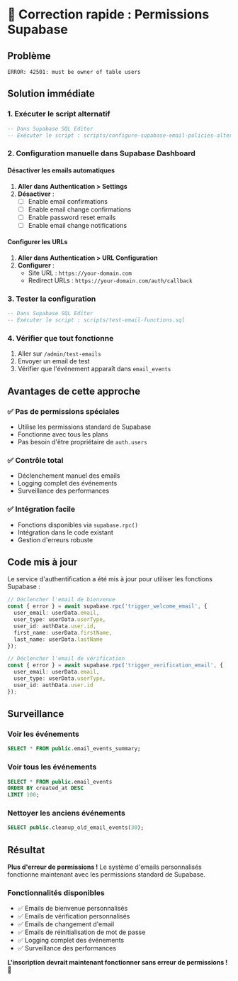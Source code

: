 # 🚨 Correction rapide : Permissions Supabase

## Problème
```
ERROR: 42501: must be owner of table users
```

## Solution immédiate

### 1. Exécuter le script alternatif
```sql
-- Dans Supabase SQL Editor
-- Exécuter le script : scripts/configure-supabase-email-policies-alternative.sql
```

### 2. Configuration manuelle dans Supabase Dashboard

#### Désactiver les emails automatiques
1. **Aller dans Authentication > Settings**
2. **Désactiver** :
   - ☐ Enable email confirmations
   - ☐ Enable email change confirmations  
   - ☐ Enable password reset emails
   - ☐ Enable email change notifications

#### Configurer les URLs
1. **Aller dans Authentication > URL Configuration**
2. **Configurer** :
   - Site URL : `https://your-domain.com`
   - Redirect URLs : `https://your-domain.com/auth/callback`

### 3. Tester la configuration
```sql
-- Dans Supabase SQL Editor
-- Exécuter le script : scripts/test-email-functions.sql
```

### 4. Vérifier que tout fonctionne
1. Aller sur `/admin/test-emails`
2. Envoyer un email de test
3. Vérifier que l'événement apparaît dans `email_events`

## Avantages de cette approche

### ✅ Pas de permissions spéciales
- Utilise les permissions standard de Supabase
- Fonctionne avec tous les plans
- Pas besoin d'être propriétaire de `auth.users`

### ✅ Contrôle total
- Déclenchement manuel des emails
- Logging complet des événements
- Surveillance des performances

### ✅ Intégration facile
- Fonctions disponibles via `supabase.rpc()`
- Intégration dans le code existant
- Gestion d'erreurs robuste

## Code mis à jour

Le service d'authentification a été mis à jour pour utiliser les fonctions Supabase :

```typescript
// Déclencher l'email de bienvenue
const { error } = await supabase.rpc('trigger_welcome_email', {
  user_email: userData.email,
  user_type: userData.userType,
  user_id: authData.user.id,
  first_name: userData.firstName,
  last_name: userData.lastName
});

// Déclencher l'email de vérification
const { error } = await supabase.rpc('trigger_verification_email', {
  user_email: userData.email,
  user_type: userData.userType,
  user_id: authData.user.id
});
```

## Surveillance

### Voir les événements
```sql
SELECT * FROM public.email_events_summary;
```

### Voir tous les événements
```sql
SELECT * FROM public.email_events 
ORDER BY created_at DESC 
LIMIT 100;
```

### Nettoyer les anciens événements
```sql
SELECT public.cleanup_old_email_events(30);
```

## Résultat

**Plus d'erreur de permissions !** Le système d'emails personnalisés fonctionne maintenant avec les permissions standard de Supabase.

### Fonctionnalités disponibles
- ✅ Emails de bienvenue personnalisés
- ✅ Emails de vérification personnalisés
- ✅ Emails de changement d'email
- ✅ Emails de réinitialisation de mot de passe
- ✅ Logging complet des événements
- ✅ Surveillance des performances

**L'inscription devrait maintenant fonctionner sans erreur de permissions !** 🎉
